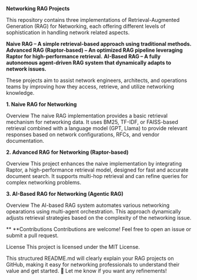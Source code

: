 **Networking RAG Projects**


This repository contains three implementations of Retrieval-Augmented Generation (RAG) for Networking, each offering different levels of sophistication in handling network related aspects.

**Naive RAG – A simple retrieval-based approach using traditional methods.**
**Advanced RAG (Raptor-based) – An optimized RAG pipeline leveraging Raptor for high-performance retrieval.**
**AI-Based RAG – A fully autonomous agent-driven RAG system that dynamically adapts to network issues.**

These projects aim to assist network engineers, architects, and operations teams by improving how they access, retrieve, and utilize networking knowledge.

**1. Naive RAG for Networking**

Overview
The naive RAG implementation provides a basic retrieval mechanism for networking data. It uses BM25, TF-IDF, or FAISS-based retrieval combined with a language model (GPT, Llama) to provide relevant responses based on network configurations, RFCs, and vendor documentation.


**2. Advanced RAG for Networking (Raptor-based)**

Overview
This project enhances the naive implementation by integrating Raptor, a high-performance retrieval model, designed for fast and accurate document search. It supports multi-hop retrieval and can refine queries for complex networking problems.


**3. AI-Based RAG for Networking (Agentic RAG)**

Overview
The AI-based RAG system automates various networking opearations using multi-agent orchestration. This approach dynamically adjusts retrieval strategies based on the complexity of the networking issue.

**
**Contributions
Contributions are welcome! Feel free to open an issue or submit a pull request.

License
This project is licensed under the MIT License.

This structured README.md will clearly explain your RAG projects on GitHub, making it easy for networking professionals to understand their value and get started. 🚀 Let me know if you want any refinements!
